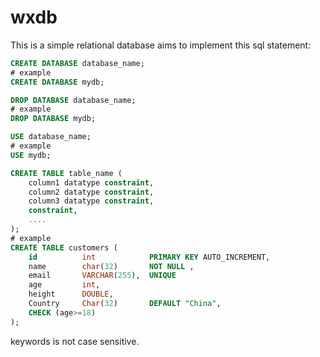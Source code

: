# wxdb

This is a simple relational database aims to implement this sql statement:

```sql
CREATE DATABASE database_name;
# example
CREATE DATABASE mydb;
```

```sql
DROP DATABASE database_name;
# example
DROP DATABASE mydb;
```

```sql
USE database_name;
# example
USE mydb;
```

```sql
CREATE TABLE table_name (
    column1 datatype constraint,
    column2 datatype constraint,
    column3 datatype constraint,
    constraint,
    ....
);
# example
CREATE TABLE customers (
    id          int            PRIMARY KEY AUTO_INCREMENT,
    name        char(32)       NOT NULL ,
    email       VARCHAR(255),  UNIQUE
    age         int,
    height      DOUBLE,
    Country     Char(32)       DEFAULT "China",
    CHECK (age>=18)
);
```

keywords is not case sensitive.
